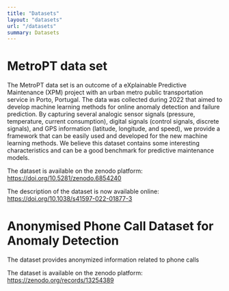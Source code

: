 ```yaml
---
title: "Datasets"
layout: "datasets"
url: "/datasets"
summary: Datasets
---
```


# MetroPT data set

The MetroPT data set is an outcome of a eXplainable Predictive Maintenance (XPM) project with an urban metro public transportation service in Porto, Portugal. The data was collected during 2022 that aimed to develop machine learning methods for online anomaly detection and failure prediction. By capturing several analogic sensor signals (pressure, temperature, current consumption), digital signals (control signals, discrete signals), and GPS information (latitude, longitude, and speed), we provide a framework that can be easily used and developed for the new machine learning methods. We believe this dataset contains some interesting characteristics and can be a good benchmark for predictive maintenance models.

The dataset is available on the zenodo platform:
https://doi.org/10.5281/zenodo.6854240

The description of the dataset is now available online:
https://doi.org/10.1038/s41597-022-01877-3

# Anonymised Phone Call Dataset for Anomaly Detection

The dataset provides anonymized information related to phone calls

The dataset is available on the zenodo platform:
https://zenodo.org/records/13254389